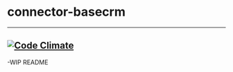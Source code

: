 # connector-basecrm
-------------------------------------
[![Code Climate](https://codeclimate.com/github/MarcoCode/ruby-connector/badges/gpa.svg)](https://codeclimate.com/github/MarcoCode/ruby-connector)
------------------------------------- 

 -WIP README
